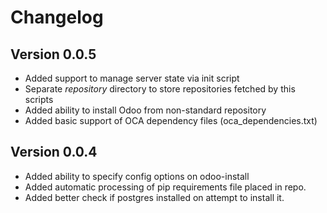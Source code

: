 # Changelog

## Version 0.0.5

- Added support to manage server state via init script
- Separate *repository* directory to store repositories fetched by this scripts
- Added ability to install Odoo from non-standard repository
- Added basic support of OCA dependency files (oca\_dependencies.txt)

## Version 0.0.4

- Added ability to specify config options on odoo-install
- Added automatic processing of pip requirements file placed in repo.
- Added better check if postgres installed on attempt to install it.

